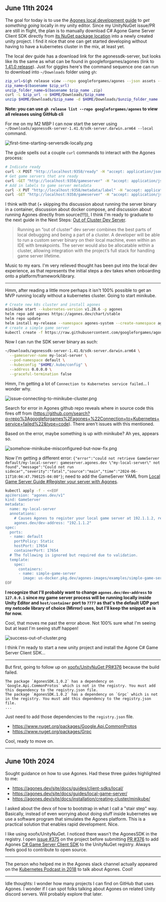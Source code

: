 ## June 11th 2024
The goal for today is to use the [Agones local development guide](https://agones.dev/site/docs/guides/client-sdks/local/) to _get something going_ locally in my unity editor. Since my UnityNuGet issue/PR are still in flight, the plan is to manually download C# Agone Game Server Client SDK directly from [its NuGet package location](https://www.nuget.org/packages/AgonesSDK) into a newly created unity project. I find it nice that one can get started developing without having to have a kubernetes cluster in the mix, at least yet.

The local dev guide has a download link for the agonessdk-server, but looks like its the same as what can be found in googleforgames/agones (link to [1.41.0 release](https://github.com/googleforgames/agones/releases/tag/v1.41.0)). Just for giggles here's the command sequence one can run to download into `~/Downloads` folder using `gh`:
```bash
zip_url=$(gh release view --repo googleforgames/agones --json assets --jq '.assets[] | select(.name | contains("agonessdk-server-")) | .url')
zip_name=$(basename $zip_url)
unzip_folder_name=$(basename $zip_name .zip)
curl -L $zip_url -o $HOME/Downloads/$zip_name
unzip $HOME/Downloads/$zip_name -d $HOME/Downloads/$unzip_folder_name
```
__Note: you can use `gh release list --repo googleforgames/agones` to view all releases using GitHub cli__

For me on my M2 MBP I can now start the server using `~/Downloads/agonessdk-server-1.41.0/sdk-server.darwin.arm64 --local` command.

![first-time-starting-serversdk-locally.png](media/first-time-starting-serversdk-locally.png)

The guide spells out a couple `curl` commands to interact with the Agones process:
```bash
# Indicate ready
curl -X POST "http://localhost:9358/ready" -H "accept: application/json" -H "Content-Type: application/json" -d "{}"
# Get game servers that are ready
curl -GET "http://localhost:9358/gameserver" -H "accept: application/json"
# Add in labels to game server metadata
curl -X PUT "http://localhost:9358/metadata/label" -H "accept: application/json" -H "Content-Type: application/json" -d "{ \"key\": \"foo\", \"value\": \"bar\"}"
curl -GET "http://localhost:9358/gameserver" -H "accept: application/json"
```

I think with that (+ skipping ths discussion about running the server binary in a container, discussion about docker compose, and discussion about running Agones directly from source(!!!)), I think I'm ready to graduate to the next guide in the Next Steps: [Out of Cluster Dev Server](https://agones.dev/site/docs/advanced/out-of-cluster-dev-server/).

> Running an “out of cluster” dev server combines the best parts of local debugging and being a part of a cluster. A developer will be able to run a custom server binary on their local machine, even within an IDE with breakpoints. The server would also be allocatable within a cluster, allowing integration with the project’s full stack for handling game server lifetime.

Music to my ears. I'm very relieved thought has been put into the local dev experience, as that represents the initial steps a dev takes when onboarding onto a platform/framework/library.

---

Hmm, after reading a little more perhaps it isn't 100% possible to get an MVP running locally without a kubernetes cluster. Going to start minikube.

```bash
# Create new k8s cluster and install agones
minikube start --kubernetes-version v1.28.6 -p agones
helm repo add agones https://agones.dev/chart/stable
helm repo update
helm install my-release --namespace agones-system --create-namespace agones/agones
# create a simple game server
kubectl create -f https://raw.githubusercontent.com/googleforgames/agones/release-1.41.0/examples/simple-game-server/gameserver.yaml
```

Now I can run the SDK server binary as such:
```bash
~/Downloads/agonessdk-server-1.41.0/sdk-server.darwin.arm64 \
  --gameserver-name my-local-server \
  --pod-namespace default \
  --kubeconfig "$HOME/.kube/config" \
  --address 0.0.0.0 \
  --graceful-termination false
```

Hmm, I'm getting a lot of `Connection to Kubernetes service failed`... I wonder why.

![issue-connecting-to-minikube-cluster.png](media/issue-connecting-to-minikube-cluster.png)

Search for error in Agones github repo reveals where in source code this fires off from (https://github.com/search?q=repo%3Agoogleforgames%2Fagones+%22Connection+to+Kubernetes+service+failed%22&type=code). There aren't issues with this mentioned.

Based on the error, maybe something is up with minikube? Ah yes, appears so.

![somehow-minikube-misconfigured-but-now-fix.png](media/somehow-minikube-misconfigured-but-now-fix.png)

Now I'm getting a different error: `{"error":"could not retrieve GameServer default/my-local-server: gameserver.agones.dev \"my-local-server\" not found","message":"Could not run sidecar","severity":"fatal","source":"main","time":"2024-06-11T10:04:47.790125-04:00"}`; need to add the GameServer YAML from [Local Game Server Guide #Register your server with Agones](https://agones.dev/site/docs/guides/local-game-server/). 

```bash
kubectl apply -f - <<EOF
apiVersion: "agones.dev/v1"
kind: GameServer
metadata:
  name: my-local-server
  annotations:
    # Causes Agones to register your local game server at 192.1.1.2, replace with your server's IP address.
    agones.dev/dev-address: "192.1.1.2"
spec:
  ports:
  - name: default
    portPolicy: Static
    hostPort: 17654
    containerPort: 17654
  # The following is ignored but required due to validation.
  template:
    spec:
      containers:
      - name: simple-game-server
        image: us-docker.pkg.dev/agones-images/examples/simple-game-server:0.32
EOF
```
__I recognize that I'll probably want to change `agones.dev/dev-address` to `127.0.0.1` since my game server process will be running locally inside Unity Editor and `host/container` port to `7777` as that's the default UDP port my netcode library of choice (Mirror) uses, but I'll keep the snippet as is for now.__

Cool, that moves me past the error above. Not 100% sure what I'm seeing but at least I'm seeing stuff happen!

![success-out-of-cluster.png](media/success-out-of-cluster.png)

I think I'm ready to start a new unity project and install the Agone C# Game Server Client SDK...

---

But first, going to follow up on [xoofx/UnityNuGet PR#376](https://github.com/xoofx/UnityNuGet/pull/376) because the build failed.
```text
The package `AgonesSDK.1.0.2` has a dependency on `Google.Api.CommonProtos` which is not in the registry. You must add this dependency to the registry.json file.
The package `AgonesSDK.1.0.2` has a dependency on `Grpc` which is not in the registry. You must add this dependency to the registry.json file.
...
```

Just need to add those dependencies to the `registry.json` file.
- https://www.nuget.org/packages/Google.Api.CommonProtos
- https://www.nuget.org/packages/Grpc

Cool, ready to move on.

---


## June 10th 2024
Sought guidance on how to use Agones. Had these three guides highlighted to me:
- https://agones.dev/site/docs/guides/client-sdks/local/
- https://agones.dev/site/docs/guides/local-game-server/
- https://agones.dev/site/docs/installation/creating-cluster/minikube/

I asked about the devx of how to bootstrap in what I call a "stair step" way. Basically, instead of even worrying about doing stuff inside kubernetes we use a software program that simulates the Agones platform. This is a practical solution that enables rapid development. Nice.

I like using xoofx/UnityNuGet. I noticed there wasn't the AgonesSDK in the registry. I open [issue #375](https://github.com/xoofx/UnityNuGet/issues/375) on the project before submitting [PR #376](https://github.com/xoofx/UnityNuGet/pull/376) to add Agones [C# Game Server Client SDK](https://agones.dev/site/docs/guides/client-sdks/csharp/) to the UnityNuGet registry. Always feels good to contribute to open source.

---

The person who helped me in the Agones slack channel actually appeared on the [Kubernetes Podcast in 2018](https://kubernetespodcast.com/episode/026-agones/) to talk about Agones. Cool!

---

Idle thoughts: I wonder how many projects I can find on GitHub that uses Agones. I wonder if I can spot folks talking about Agones on related Unity discord servers. Will probably explore that later.
